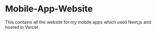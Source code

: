 # Mobile-App-Website
This contains all the website for my mobile apps which used Next.js and hosted in Vercel

